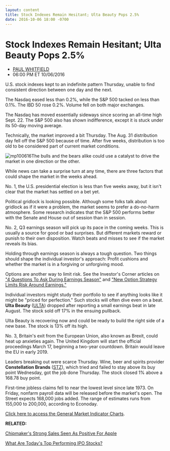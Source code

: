 ```yaml
---
layout: content
title: Stock Indexes Remain Hesitant; Ulta Beauty Pops 2.5%
date: 2016-10-06 18:00 -0700
---
```



Stock Indexes Remain Hesitant; Ulta Beauty Pops 2.5%
=====================================================




* [PAUL WHITFIELD](https://www.investors.com/author/whitfieldp/ "Posts by PAUL WHITFIELD")
* 06:00 PM ET 10/06/2016




U.S. stock indexes kept to an indefinite pattern Thursday, unable to find consistent direction between one day and the next.


The Nasdaq eased less than 0.2%, while the S&P 500 tacked on less than 0.1%. The IBD 50 rose 0.2%. Volume fell on both major exchanges.


The Nasdaq has moved essentially sideways since scoring an all-time high Sept. 22. The S&P 500 also has shown indifference, except it is stuck under its 50-day moving average.


Technically, the market improved a bit Thursday. The Aug. 31 distribution day fell off the S&P 500 because of time. After five weeks, distribution is too old to be considered part of current market conditions.


![mp100616](https://www.investors.com/wp-content/uploads/2016/10/MP100616-186x300.png)The bulls and the bears alike could use a catalyst to drive the market in one direction or the other.


While news can take a surprise turn at any time, there are three factors that could shape the market in the weeks ahead.


No. 1, the U.S. presidential election is less than five weeks away, but it isn't clear that the market has settled on a bet yet.


Political gridlock is looking possible. Although some folks talk about gridlock as if it were a problem, the market seems to prefer a do-no-harm atmosphere. Some research indicates that the S&P 500 performs better with the Senate and House out of session than in session.


No. 2, Q3 earnings season will pick up its pace in the coming weeks. This is usually a source for good or bad surprises. But different markets reward or punish to their own disposition. Watch beats and misses to see if the market reveals its bias.


Holding through earnings season is always a tough question. Two things should shape the individual investor's approach: Profit cushions and whether the market is in a forgiving or unforgiving mood.


Options are another way to limit risk. See the Investor's Corner articles on ["4 Questions To Ask During Earnings Season"](https://www.investors.com/stock-lists/stock-spotlight/4-questions-to-ask-during-earnings-season/) and ["New Option Strategy Limits Risk Around Earnings."](https://www.investors.com/how-to-invest/investors-corner/new-option-strategy-limits-risk-around-earnings/)


Individual investors might study their portfolio to see if anything looks like it might be "priced for perfection." Such stocks will often dive even on a beat. **Ulta Beauty** ([ULTA](https://research.investors.com/quote.aspx?symbol=ULTA)) dropped after reporting a small earnings beat in late August. The stock sold off 17% in the ensuing pullback.


Ulta Beauty is recovering now and could be ready to build the right side of a new base. The stock is 13% off its high.


No. 3, Britain's exit from the European Union, also known as Brexit, could heat up anxieties again. The United Kingdom will start the official proceedings March 17, beginning a two-year countdown. Britain would leave the EU in early 2019.


Leaders breaking out were scarce Thursday. Wine, beer and spirits provider **Constellation Brands** ([STZ](https://research.investors.com/quote.aspx?symbol=STZ)), which tried and failed to stay above its buy point Wednesday, got the job done Thursday. The stock closed 1% above a 168.78 buy point.


First-time jobless claims fell to near the lowest level since late 1973. On Friday, nonfarm payroll data will be released before the market's open. The Street expects 168,000 jobs added. The range of estimates runs from 155,000 to 200,000, according to Econoday.


[Click here to access the General Market Indicator Charts](https://www.investors.com/wp-content/uploads/2016/10/IBD0610152956GMI.pdf).


**RELATED:**


[Chipmaker's Strong Sales Seen As Positive For Apple](https://www.investors.com/news/technology/click/chipmaker-report-seen-as-positive-for-apple/)


[What Are Today's Top Performing IPO Stocks?](https://www.investors.com/videos/what-are-todays-top-performing-ipo-stocks/)




